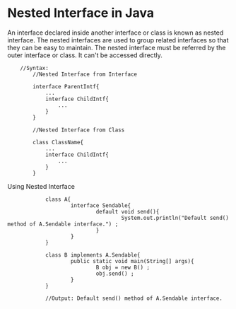Nested Interface in Java
========================

An interface declared inside another interface or class is known as nested interface. The nested interfaces are used to group related interfaces so that they can be easy to maintain. The nested interface must be referred by the outer interface or class. It can't be accessed directly.

        //Syntax:
            //Nested Interface from Interface
            
            interface ParentIntf{
                ...
                interface ChildIntf{
                    ...
                }
            }
            
            //Nested Interface from Class
            
            class ClassName{
                ...
                interface ChildIntf{
                    ...
                }
            }
            
Using Nested Interface

                class A{
                        interface Sendable{
                                default void send(){
                                        System.out.println("Default send() method of A.Sendable interface.") ;
                                }
                        }
                }
                
                class B implements A.Sendable{
                        public static void main(String[] args){
                                B obj = new B() ;
                                obj.send() ;
                        }
                }
                
                //Output: Default send() method of A.Sendable interface.
                
                
